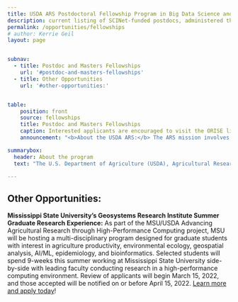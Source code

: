 ```yaml
---
title: USDA ARS Postdoctoral Fellowship Program in Big Data Science and AI Research
description: current listing of SCINet-funded postdocs, administered through ORISE and partner universities
permalink: /opportunities/fellowships
# author: Kerrie Geil
layout: page


subnav:
  - title: Postdoc and Masters Fellowships
    url: '#postdoc-and-masters-fellowships'
  - title: Other Opportunities
    url: '#other-opportunities:'


table:
    position: front
    source: fellowships
    title: Postdoc and Masters Fellowships
    caption: Interested applicants are encouraged to visit the ORISE link for more information about a position and how to apply. To see the most up to date list of all SCINet and AI-COE opportunities, visit <a href="https://www.zintellect.com/Catalog">https://www.zintellect.com/Catalog</a> and enter keyword “SCINet”
    announcement: "<b>About the USDA ARS:</b> The ARS mission involves problem-solving research in the widely diverse food and agricultural areas encompassing plant production and protection; animal production and protection; natural resources and sustainable agricultural systems; and nutrition; food safety and quality. The programs are conducted in 46 of the 50 States, Puerto Rico, and the U.S. Virgin Islands. Programs are also carried out in cooperation with several foreign countries. For ARS to maintain its standing as a premier scientific organization, major investments in computing, networking, and storage infrastructure are required as well as trained scientific personnel. Training in data and information management are integral to the integrity, security, and accessibility of research findings, results, and outcomes within the ARS research enterprise. USDA ARS Chief Science Information Officer, Dr. Debra Peters (ARS-CSIO at usda dot gov) can be contacted for additional information."

summarybox:
  header: About the program
  text: "The U.S. Department of Agriculture (USDA), Agricultural Research Service (ARS) SCINet and AI Center of Excellence offer exciting collaborative research opportunities to motivated participants interested in solving agricultural-natural resource related problems. One of the goals of the ORISE Fellowship program is to develop and apply new and emerging technologies including artificial intelligence (AI) and machine learning. Many of these questions rely on the synthesis, integration, and analysis of large, diverse datasets that benefit from high performance computers (HPC) or a cloud computing environment. Fellows will have the opportunity to collaborate on problems of high priority to the USDA ARS, while being trained across a range of skills including AI, machine learning, deep learning, data science, and/or statistical software as needed for the success of the position."

---
```



## Other Opportunities:

**Mississippi State University’s Geosystems Research Institute Summer Graduate Research Experience:** As part of the MSU/USDA Advancing Agricultural Research through High-Performance Computing project, MSU will be hosting a multi-disciplinary program designed for graduate students with interest in agriculture productivity, environmental ecology, geospatial analysis, AI/ML, epidemiology, and bioinformatics. Selected students will spend 9-weeks this summer working at Mississippi State University side-by-side with leading faculty conducting research in a high-performance computing environment. Review of applicants will begin March 15, 2022, and those accepted will be notified on or before April 15, 2022. [Learn more and apply today](https://www.gri.msstate.edu/research/aar/SREP/)!





